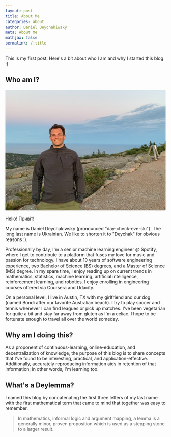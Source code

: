 ```yaml
---
layout: post
title: About Me
categories: about
author: Daniel Deychakiwsky
meta: About Me
mathjax: false
permalink: /:title
---
```


This is my first post. Here's a bit about who I am and why I started this blog :).

## Who am I?

![acadia-portrait](/assets/images/acadia.jpg)

Hello! Привіт!

My name is Daniel Deychakiwsky (pronounced "day-check-eve-ski"). The long last name is Ukrainian.
We like to shorten it to "Deychak" for obvious reasons :).

Professionally by day, I'm a senior machine learning engineer @ Spotify,
where I get to contribute to a platform that fuses my love for music
and passion for technology. I have about 10 years of software engineering experience,
two Bachelor of Science (BS) degrees, and a Master of Science (MS) degree.
In my spare time, I enjoy reading up on current trends in mathematics, statistics,
machine learning, artificial intelligence, reinforcement learning,
and robotics. I enjoy enrolling in engineering courses offered via
Coursera and Udacity.

On a personal level, I live in Austin, TX with my girlfriend and our dog (named Bondi
after our favorite Australian beach). I try to play soccer and tennis
whenever I can find leagues or pick up matches. I've been vegetarian for quite a bit
and stay far away from gluten as I'm a celiac. I hope to be fortunate enough to travel
all over the world someday.

## Why am I doing this?

As a proponent of continuous-learning,
online-education, and decentralization of knowledge,
the purpose of this blog is to share concepts that I've found to be interesting,
practical, and application-effective. Additionally, accurately reproducing
information aids in retention of that information; in other words, I'm learning too.

## What's a Deylemma?

I named this blog by concatenating the first three letters of my last name with
the first mathematical term that came to mind that together was easy to remember.

> In mathematics, informal logic and argument mapping,
>a lemma is a generally minor, proven proposition which is used as a
>stepping stone to a larger result.
